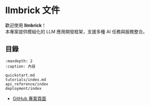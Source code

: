 # llmbrick 文件

歡迎使用 **llmbrick**！  
本專案提供模組化的 LLM 應用開發框架，支援多種 AI 任務與服務整合。

## 目錄

```{toctree}
:maxdepth: 2
:caption: 內容

quickstart.md
tutorials/index.md
api_reference/index
deployment/index
```

- [GitHub 專案頁面](https://github.com/JiHungLin/llmbrick)